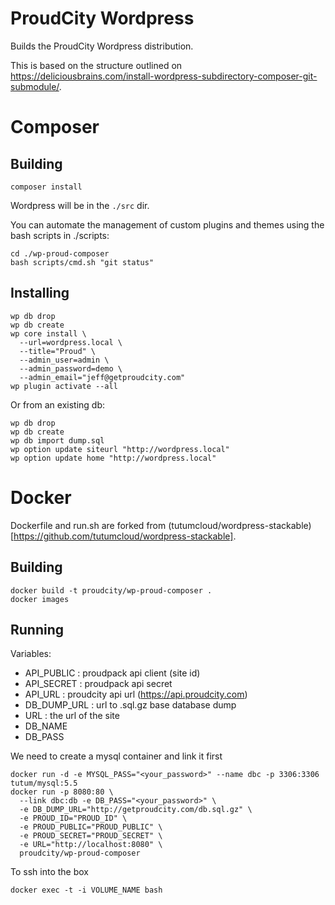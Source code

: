 ProudCity Wordpress
===================

Builds the ProudCity Wordpress distribution.

This is based on the structure outlined on https://deliciousbrains.com/install-wordpress-subdirectory-composer-git-submodule/.

# Composer

## Building

```
composer install
```
Wordpress will be in the `./src` dir.

You can automate the management of custom plugins and themes using the bash scripts in ./scripts:
```
cd ./wp-proud-composer
bash scripts/cmd.sh "git status"
```


## Installing
```
wp db drop
wp db create
wp core install \
  --url=wordpress.local \
  --title="Proud" \
  --admin_user=admin \
  --admin_password=demo \
  --admin_email="jeff@getproudcity.com"
wp plugin activate --all
```

Or from an existing db:
```
wp db drop
wp db create
wp db import dump.sql
wp option update siteurl "http://wordpress.local"
wp option update home "http://wordpress.local"
```


# Docker
Dockerfile and run.sh are forked from (tutumcloud/wordpress-stackable)[https://github.com/tutumcloud/wordpress-stackable].

## Building
```
docker build -t proudcity/wp-proud-composer .
docker images
```



## Running
Variables:
* API_PUBLIC : proudpack api client (site id)
* API_SECRET : proudpack api secret
* API_URL : proudcity api url (https://api.proudcity.com)
* DB_DUMP_URL : url to .sql.gz base database dump
* URL : the url of the site 
* DB_NAME
* DB_PASS

We need to create a mysql container and link it first
```
docker run -d -e MYSQL_PASS="<your_password>" --name dbc -p 3306:3306 tutum/mysql:5.5
docker run -p 8080:80 \
  --link dbc:db -e DB_PASS="<your_password>" \
  -e DB_DUMP_URL="http://getproudcity.com/db.sql.gz" \
  -e PROUD_ID="PROUD_ID" \
  -e PROUD_PUBLIC="PROUD_PUBLIC" \
  -e PROUD_SECRET="PROUD_SECRET" \
  -e URL="http://localhost:8080" \
  proudcity/wp-proud-composer
```
To ssh into the box
```
docker exec -t -i VOLUME_NAME bash
```
  